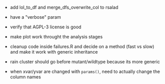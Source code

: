 - add lol_to_df and merge_dfs_overwrite_col to rsalad
- have a "verbose" param
- verify that AGPL-3 license is good
- make plot work throught the analysis stages

- cleanup code inside failures.R and decide on a method (fast vs slow) and make it work with generic inheritance
- rain cluster should go before mutant/wildtype because its more generic
- when xvar/yvar are changed with `params()`, need to actually change the column names